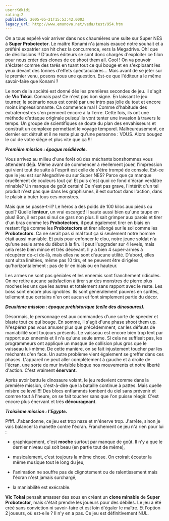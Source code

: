 ```yaml
---
user:Kékidi
rating:2
published: 2005-05-21T15:53:42.000Z
legacy_url: http://www.emunova.net/veda/test/954.htm
---
```

On a tous espéré voir arriver dans nos chaumières une suite sur Super NES à **Super Probotector**. Le maître Konami n'a jamais exaucé notre souhait et a préféré expatrier son hit chez la concurrence, vers la Megadrive. Oh! que de désillusions !! D'autres éditeurs se sont donc chargés d'exploiter ce filon pour nous créer des clones de ce shoot them all. Cool ! On va pouvoir s'éclater comme des tarés en tuant tout ce qui bouge et en s'explosant les yeux devant des tonnes d'effets spectaculaires... Mais avant de se jeter sur le premier venu, posons nous une question. Est-ce que l'éditeur a le même savoir-faire que Konami ?  

  

Le nom de la société est donné dès les premières secondes de jeu. il s'agit de **Vic Tokai**. Connais pas! Ce n'est pas bon signe. En laissant le jeu tourner, le scénario nous est conté par une intro pas jolie du tout et encore moins impressionnante. Ca commence mal ! Comme d'habitude des extraterrestres s'en prennent encore à la Terre. Cette fois, ils ont une méthode d'attaque originale puisqu'ils vont tenter une invasion à travers le temps. Un groupe de scientifiques se doute du plan des envahisseurs et construit un complexe permettant le voyage temporel. Malheureusement, ce dernier est détruit et il ne reste plus qu'une personne : VOUS. Alors bougez le cul de votre siège et plus vite que ça !!!  

  

**_Première mission : époque médiévale._**  

  

Vous arrivez au milieu d'une forêt où des méchants bonshommes vous attendent déjà. Même avant de commencer à réellement jouer, l'impression qui vient tout de suite à l'esprit est celle de s'être trompé de console. Est-ce que le jeu est sur Megadrive ou sur Super NES? Parce que ça manque cruellement de couleurs tout ça! Et puis c'est quoi ce fond d'écran verdâtre minable? Un manque de goût certain! Ce n'est pas grave, l'intérêt d'un tel produit n'est pas que dans les graphismes, il est surtout dans l'action, dans le plaisir à buter tous ces monstres.  

  

Mais que se passe-t-il? Le héros a des poids de 100 kilos aux pieds ou quoi? Quelle **lenteur**, un vrai escargot! Il saute aussi bien qu'une taupe en plus! Bon, il est pas si nul ce gars non plus. Il sait grimper aux parois et tirer d'un bras comme les **Probotectors**, il peut également tirer en biais en restant figé comme les **Probotectors** et tirer allongé sur le sol comme les **Probotectors**. Ca ne serait pas si mal tout ça si seulement notre homme était aussi maniable. Et puis pour enfoncer le clou, notre jeune soldat n'a qu'une seule arme du début à la fin. Il peut l'upgrader sur 4 levels, mais cela reste bien mince et très décevant. Il y a bien 4 super-armes à récupérer de-ci de-là, mais elles ne sont d'aucune utilité. D'abord, elles sont ultra limitées, même pas 10 tirs, et ne peuvent être dirigées qu'horizontalement : pas de tir en biais ou en hauteur.  

  

Les armes ne sont pas géniales et les ennemis sont franchement ridicules. On ne retire aucune satisfaction à tirer sur des monstres de pierre plus moches les uns que les autres et totalement sans rapport avec le reste. Les boss sont encore plus ignobles. Ils sont généralement pauvres en sprites, tellement que certains n'en ont aucun et font simplement partie du décor.  

  

**_Deuxième mission : époque préhistorique (celle des dinosaures)._**  

  

Désormais, le personnage est aux commandes d'une sorte de speeder et blaste tout ce qui bouge. En somme, il s'agit d'une phase shoot them up. N'espérez pas vous amuser plus que précédemment, car les défauts de maniabilité sont toujours présents. Le vaisseau est encore bien trop lent par rapport aux ennemis et il n'a qu'une seule arme. Si cela ne suffisait pas, les programmeurs ont appliqué un masque de collision plus gros que le vaisseau lui-même. De cette manière, on se fait injustement toucher par les méchants d'en face. Un autre problème vient également se greffer dans ces phases. L'appareil ne peut aller complètement à gauche et à droite de l'écran, une sorte de mur invisible bloque nos mouvements et notre liberté d'action. C'est vraiment **énervant**.  

  

Après avoir battu le dinosaure volant, le jeu redevient comme dans la première mission, c'est-à-dire que la bataille continue à pattes. Mais quelle misère ce level!!!! Des blocs enflammés tombent du ciel sans prévenir et comme tout à l'heure, on se fait toucher sans que l'on puisse réagir. C'est encore plus énervant et très **décourageant**.  

  

**_Troisième mission : l'Egypte._**  

  

Pffff. J'abandonne, ce jeu est trop naze et m'énerve trop. J'arrête, sinon je vais balancer la manette contre l'écran. Franchement ce jeu n'a rien pour lui :  

- graphiquement, c'est **moche** surtout par manque de goût. Il n'y a que le dernier niveau qui soit beau (en partie tout de même),  

- musicalement, c'est toujours la même chose. On croirait écouter la même musique tout le long du jeu,  

- l'animation ne souffre pas de clignotement ou de ralentissement mais l'écran n'est jamais surchargé,  

- la maniabilité est exécrable.  

  

**Vic Tokai** pensait amasser des sous en créant un **clone minable** de **Super Probotector**, mais c'était prendre les joueurs pour des débiles. Le jeu a été créé sans conviction ni savoir-faire et est loin d'égaler le maître. Et l'option 2 joueurs, où est-elle ? Il n'y en a pas. Ce jeu est définitivement NUL.